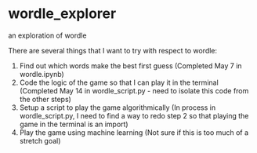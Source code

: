 # wordle_explorer
an exploration of wordle

There are several things that I want to try with respect to wordle:

1. Find out which words make the best first guess (Completed May 7 in wordle.ipynb)
2. Code the logic of the game so that I can play it in the terminal (Completed May 14 in wordle_script.py - need to isolate this code from the other steps)
3. Setup a script to play the game algorithmically (In process in wordle_script.py, I need to find a way to redo step 2 so that playing the game in the terminal is an import)
4. Play the game using machine learning (Not sure if this is too much of a stretch goal)